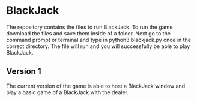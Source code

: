# BlackJack

The repository contains the files to run BlackJack. To run the game download the files and save them inside of a folder. Next go to the command prompt or terminal and type in python3 blackjack.py once in the correct directory. The file will run and you will successfully be able to play BlackJack.

## Version 1

The current version of the game is able to host a BlackJack window and play a basic game of a BlackJack with the dealer.
